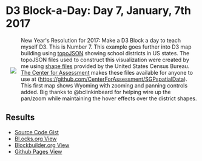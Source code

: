 # D3 Block-a-Day: Day 7, January, 7th 2017

<a href="https://dbetebenner.github.io/D3_01072017/"><img src="https://gist.githubusercontent.com/dbetebenner/dc95803c61970d4282e620b83ff2964a/raw/c3f8855e8d66e4ab6be3c5896c83b7a30df1d4ac/thumbnail.png" align="left" hspace="12" vspace="80"></a>

New Year's Resolution for 2017: Make a D3 Block a day to teach myself D3. This is Number 7. This example
goes further into D3 map building using [topoJSON](https://github.com/topojson/topojson) showing school
districts in US states. The topoJSON files used to construct this visualization were created by me
using [shape files](https://www.census.gov/did/www/schooldistricts/) provided by the United States Census Bureau.
[The Center for Assessment](https://github.com/CenterForAssessment) makes these files available for anyone to use
at (https://github.com/CenterForAssessment/SGPspatialData). This first map shows Wyoming with zooming and panning controls
added. Big thanks to @bclinkinbeard for helping wire up the pan/zoom while maintaining the hover effects over the district shapes.

## Results

* [Source Code Gist](https://gist.github.com/dbetebenner/dc95803c61970d4282e620b83ff2964a)
* [Bl.ocks.org View](http://bl.ocks.org/dbetebenner/dc95803c61970d4282e620b83ff2964a)
* [Blockbuilder.org View](http://blockbuilder.org/dbetebenner/dc95803c61970d4282e620b83ff2964a)
* [Github Pages View](https://dbetebenner.github.io/D3_01072017/)
